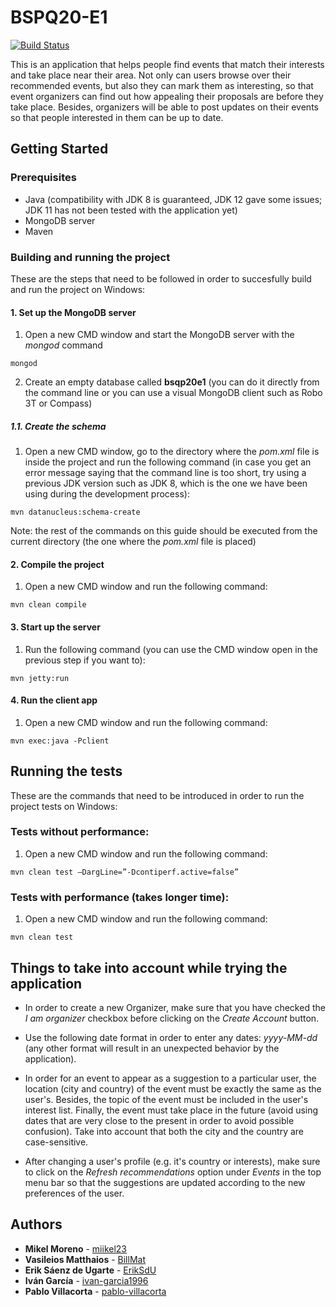 # BSPQ20-E1
[![Build Status](https://travis-ci.org/SPQ19-20/BSPQ20-E1.svg?branch=master)](https://travis-ci.org/SPQ19-20/BSPQ20-E1)

This is an application that helps people find events that match their interests and take place near their area. Not only can users browse over their recommended events, but also they can mark them as interesting, so that event organizers can find out how appealing their proposals are before they take place. Besides, organizers will be able to post updates on their events so that people interested in them can be up to date.

## Getting Started
### Prerequisites
* Java (compatibility with JDK 8 is guaranteed, JDK 12 gave some issues; JDK 11 has not been tested with the application yet)
* MongoDB server
* Maven

### Building and running the project
These are the steps that need to be followed in order to succesfully build and run the project on Windows:
#### 1. Set up the MongoDB server
1. Open a new CMD window and start the MongoDB server with the *mongod* command
```
mongod
```
2. Create an empty database called **bsqp20e1** (you can do it directly from the command line or you can use a visual MongoDB client such as Robo 3T or Compass)

##### 1.1. Create the schema
1.  Open a new CMD window, go to the directory where the *pom.xml* file is inside the project and run the following command (in case you get an error message saying that the command line is too short, try using a previous JDK version such as JDK 8, which is the one we have been using during the development process):
```
mvn datanucleus:schema-create
```

Note: the rest of the commands on this guide should be executed from the current directory (the one where the *pom.xml* file is placed)

#### 2. Compile the project
1. Open a new CMD window and run the following command:
```
mvn clean compile
```

#### 3. Start up the server
1. Run the following command (you can use the CMD window open in the previous step if you want to):
```
mvn jetty:run
```

#### 4.  Run the client app
1. Open a new CMD window and run the following command:
```
mvn exec:java -Pclient
```
## Running the tests
These are the commands that need to be introduced in order to run the project tests on Windows:
###  Tests without performance:
1. Open a new CMD window and run the following command:
```
mvn clean test –DargLine=”-Dcontiperf.active=false”
```

###  Tests with performance (takes longer time):
1. Open a new CMD window and run the following command:
```
mvn clean test
```

## Things to take into account while trying the application

* In order to create a new Organizer, make sure that you have checked the *I am organizer* checkbox before clicking on the *Create Account* button. 

* Use the following date format in order to enter any dates: *yyyy-MM-dd* (any other format will result in an unexpected behavior by the application).

* In order for an event to appear as a suggestion to a particular user, the location (city and country) of the event must be exactly the same as the user's. Besides, the topic of the event must be included in the user's interest list. Finally, the event must take place in the future (avoid using dates that are very close to the present in order to avoid possible confusion). Take into account that both the city and the country are case-sensitive.

* After changing a user's profile (e.g. it's country or interests), make sure to click on the *Refresh recommendations* option under *Events* in the top menu bar so that the suggestions are updated according to the new preferences of the user.

## Authors

* **Mikel Moreno** - [miikel23](https://github.com/miikel23)
* **Vasileios Matthaios** - [BillMat](https://github.com/BillMat)
* **Erik Sáenz de Ugarte** - [ErikSdU](https://github.com/ErikSdU)
* **Iván García** - [ivan-garcia1996](https://github.com/ivan-garcia1996)
* **Pablo Villacorta** - [pablo-villacorta](https://github.com/pablo-villacorta)

